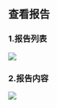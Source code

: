## 查看报告

### 1.报告列表  
![](http://imgcache.tce.fsphere.cn/static/mc.qcloudimg.com/static/img/9312a08eef73cc8cb0dd225026959285/bglb.png)

### 2.报告内容  
![](http://imgcache.tce.fsphere.cn/static/mc.qcloudimg.com/static/img/1d0b504283e253a458fbc89f9a45a42f/bgnr.png)

